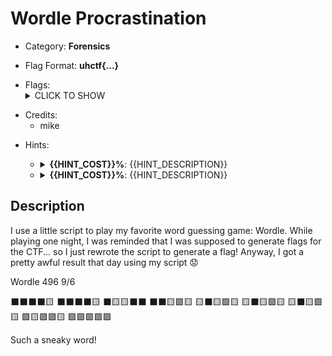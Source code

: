 # Wordle Procrastination

<!-- crypto, forensics, osint, reversing, stegano, websec, misc -->
* Category: **Forensics**

<!-- * "uhctf{...}": must match regex "uhctf{([a-z0-9]+-)*[0-9a-f]{6}}" -->
<!-- * "free-form": anything goes, mention in description what to look for -->
* Flag Format: **uhctf{...}**

<!-- {{FLAG_TYPE}} can be "static" or "regex" -->
* Flags: <details><summary>CLICK TO SHOW</summary><ul><ul>
<li>static: <code>uhctf{We guessed sneak after 9 guesses: glows,cowls,tasca,tunas,nakas,kinas,kunas,skean,sneak}</code></li>
</ul></ul></details>

<!-- Only enter people's first name in lowercase, it will be changed later -->
* Credits:
    * mike

<!-- {{HINT_COST}} is a percentage of the challenge's total value -->
<!-- {{HINT_DESCRIPTION}} explains what exactly the hint will help with -->
* Hints: <ul><ul>
<li><details>
    <summary><strong>{{HINT_COST}}%</strong>: {{HINT_DESCRIPTION}}</summary>
    {{HINT}}
</details></li>
<li><details>
    <summary><strong>{{HINT_COST}}%</strong>: {{HINT_DESCRIPTION}}</summary>
    {{HINT}}
</details></li>
</ul></ul>

## Description
<!-- HTML can be used here if needed -->
I use a little script to play my favorite word guessing game: Wordle.
While playing one night, I was reminded that I was supposed to generate flags for the CTF... so I just rewrote the script to generate a flag!
Anyway, I got a pretty awful result that day using my script 😟

Wordle 496 9/6

⬛⬛⬛⬛🟨
⬛⬛⬛⬛🟨
⬛🟨🟨⬛⬛
⬛⬛🟨🟩🟨
🟨⬛🟨🟩🟨
🟨⬛🟨🟩🟨
🟨⬛🟨🟩🟨
🟩🟨🟩🟩🟨
🟩🟩🟩🟩🟩

Such a sneaky word!